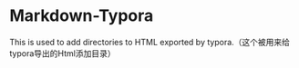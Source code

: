 # Markdown-Typora
This is used to add directories to HTML exported by typora.（这个被用来给typora导出的Html添加目录）
